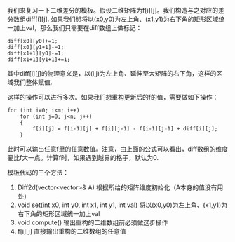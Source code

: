 我们来复习一下二维差分的模板。假设二维矩阵为f[i][j]。我们构造与之对应的差分数组diff[i][j]. 如果我们想将以(x0,y0)为左上角、(x1,y1)为右下角的矩形区域统一加上val，那么我们只需要在diff数组上做标记：
```
diff[x0][y0]+=1;
diff[x0][y1+1]-=1;
diff[x1+1][y0]-=1;
diff[x1+1][y1+1]+=1;
```
其中diff[i][j]的物理意义是，以(i,j)为左上角、延伸至大矩阵的右下角，这样的区域我们整体赋值. 

这样的操作可以进行多次。如果我们想重构更新后的f的值，需要做如下操作：
```
for (int i=0; i<m; i++)
    for (int j=0; j<n; j++)
    {               
        f[i][j] = f[i-1][j] + f[i][j-1] - f[i-1][j-1] + diff[i][j];
    }
```
此时可以输出任意f里的任意数值。注意，由上面的公式可以看出，diff数组的维度要比f大一点。计算f时，如果遇到越界的格子，默认为0.

模板代码的三个方法：
1. Diff2d(vector<vector<int>>& A) 根据所给的矩阵维度初始化（A本身的值没有用处）
2. void set(int x0, int y0, int x1, int y1, int val) 将以(x0,y0)为左上角、(x1,y1)为右下角的矩形区域统一加上val
3. void compute() 输出重构的二维数组前必须做这步操作
4. f[i][j] 直接输出重构的二维数组的任意值
